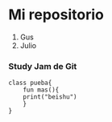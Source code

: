 # Mi repositorio
1. Gus
2. Julio

###  Study Jam de Git
	class pueba{
		fun mas(){
		print("beishu")
		}
	}

